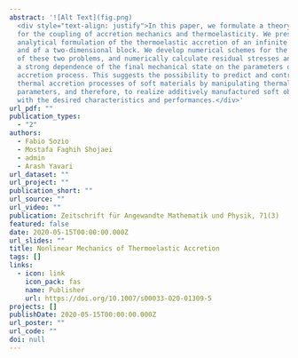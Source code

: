 ```yaml
---
abstract: '![Alt Text](fig.png)
  <div style="text-align: justify">In this paper, we formulate a theory
  for the coupling of accretion mechanics and thermoelasticity. We present an
  analytical formulation of the thermoelastic accretion of an infinite cylinder
  and of a two-dimensional block. We develop numerical schemes for the solution
  of these two problems, and numerically calculate residual stresses and observe
  a strong dependence of the final mechanical state on the parameters of the
  accretion process. This suggests the possibility to predict and control
  thermal accretion processes of soft materials by manipulating thermal
  parameters, and therefore, to realize additively manufactured soft objects
  with the desired characteristics and performances.</div>'
url_pdf: ""
publication_types:
  - "2"
authors:
  - Fabio Sozio
  - Mostafa Faghih Shojaei
  - admin
  - Arash Yavari
url_dataset: ""
url_project: ""
publication_short: ""
url_source: ""
url_video: ""
publication: Zeitschrift für Angewandte Mathematik und Physik, 71(3)
featured: false
date: 2020-05-15T00:00:00.000Z
url_slides: ""
title: Nonlinear Mechanics of Thermoelastic Accretion
tags: []
links:
  - icon: link
    icon_pack: fas
    name: Publisher
    url: https://doi.org/10.1007/s00033-020-01309-5
projects: []
publishDate: 2020-05-15T00:00:00.000Z
url_poster: ""
url_code: ""
doi: null
---
```

